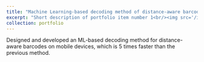 ```yaml
---
title: "Machine Learning-based decoding method of distance-aware barcodes"
excerpt: "Short description of portfolio item number 1<br/><img src='/images/500x300.png'>"
collection: portfolio
---
```


Designed and developed an ML-based decoding method for distance-aware barcodes on mobile devices, which is 5 times faster than the previous method.

